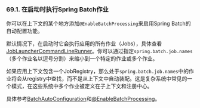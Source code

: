
### 69.1. 在启动时执行Spring Batch作业

你可以在上下文的某个地方添加`@EnableBatchProcessing`来启用Spring Batch的自动配置功能。

默认情况下，在启动时它会执行应用的所有作业（Jobs），具体查看[JobLauncherCommandLineRunner](http://github.com/spring-projects/spring-boot/tree/master/spring-boot-autoconfigure/src/main/java/org/springframework/boot/autoconfigure/batch/JobLauncherCommandLineRunner.java)。你可以通过指定`spring.batch.job.names`（多个作业名以逗号分割）来缩小到一个特定的作业或多个作业。

如果应用上下文包含一个JobRegistry，那么处于`spring.batch.job.names`中的作业将会从registry中查找，而不是从上下文中自动装配。这是复杂系统中常见的一个模式，在这些系统中多个作业被定义在子上下文和注册中心。

具体参考[BatchAutoConfiguration](http://github.com/spring-projects/spring-boot/tree/master/spring-boot-autoconfigure/src/main/java/org/springframework/boot/autoconfigure/batch/BatchAutoConfiguration.java)和[@EnableBatchProcessing](https://github.com/spring-projects/spring-batch/blob/master/spring-batch-core/src/main/java/org/springframework/batch/core/configuration/annotation/EnableBatchProcessing.java)。
